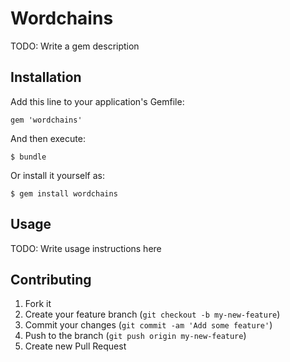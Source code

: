 # Wordchains

TODO: Write a gem description

## Installation

Add this line to your application's Gemfile:

    gem 'wordchains'

And then execute:

    $ bundle

Or install it yourself as:

    $ gem install wordchains

## Usage

TODO: Write usage instructions here

## Contributing

1. Fork it
2. Create your feature branch (`git checkout -b my-new-feature`)
3. Commit your changes (`git commit -am 'Add some feature'`)
4. Push to the branch (`git push origin my-new-feature`)
5. Create new Pull Request

